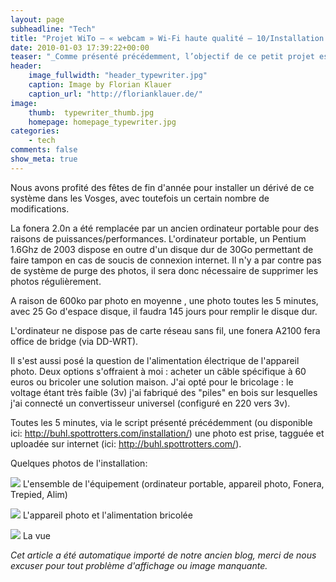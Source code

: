 ```yaml
---
layout: page
subheadline: "Tech"
title: "Projet WiTo – « webcam » Wi-Fi haute qualité – 10/Installation Test"
date: 2010-01-03 17:39:22+00:00
teaser: "_Comme présenté précédemment, l’objectif de ce petit projet est de  connecter un vieil appareil photo à Internet pour faire office de Webcam  haute qualité (et autonome)._"
header:
    image_fullwidth: "header_typewriter.jpg"
    caption: Image by Florian Klauer
    caption_url: "http://florianklauer.de/"
image:
    thumb:  typewriter_thumb.jpg
    homepage: homepage_typewriter.jpg
categories:
    - tech
comments: false
show_meta: true
---
```

Nous avons profité des fêtes de fin d'année pour installer un dérivé  de ce système dans les Vosges, avec toutefois un certain nombre de  modifications.

La fonera 2.0n a été remplacée par un ancien ordinateur portable pour  des raisons de puissances/performances. L'ordinateur portable, un  Pentium 1.6Ghz de 2003 dispose en outre d'un disque dur de 30Go  permettant de faire tampon en cas de soucis de connexion internet. Il  n'y a par contre pas de système de purge des photos, il sera donc  nécessaire de supprimer les photos régulièrement.

A raison de 600ko par photo en moyenne , une photo toutes les 5  minutes, avec 25 Go d'espace disque, il faudra 145 jours pour remplir le  disque dur.

L'ordinateur ne dispose pas de carte réseau sans fil, une fonera  A2100 fera office de bridge (via DD-WRT).

Il s'est aussi posé la question de l'alimentation électrique de  l'appareil photo. Deux options s'offraient à moi : acheter un câble  spécifique à 60 euros ou bricoler une solution maison.
J'ai opté pour le bricolage : le voltage étant très faible (3v) j'ai  fabriqué des "piles" en bois sur lesquelles j'ai connecté un  convertisseur universel (configuré en 220 vers 3v).

Toutes les 5 minutes, via le script présenté précédemment (ou  disponible ici: http://buhl.spottrotters.com/installation/) une photo  est prise, tagguée et uploadée sur internet (ici:  http://buhl.spottrotters.com/).

Quelques photos de l'installation:


[![](http://infracom-france.com/blog2/wp-content/uploads/2010/01/IMG_0185-225x300.jpg)](http://infracom-france.com/blog2/wp-content/uploads/2010/01/IMG_0185.jpg)
    L'ensemble de l'équipement (ordinateur portable,  appareil photo, Fonera, Trepied, Alim)

[![](http://infracom-france.com/blog2/wp-content/uploads/2010/01/IMG_0186-225x300.jpg)](http://infracom-france.com/blog2/wp-content/uploads/2010/01/IMG_0186.jpg)
    L'appareil photo et l'alimentation bricolée

[![](http://infracom-france.com/blog2/wp-content/uploads/2010/01/IMG_0189-225x300.jpg)](http://infracom-france.com/blog2/wp-content/uploads/2010/01/IMG_0189.jpg)
    La vue

_Cet article a été automatique importé de notre ancien blog, merci de nous excuser pour tout problème d'affichage ou image manquante._


